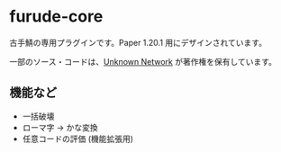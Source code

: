 # furude-core
古手鯖の専用プラグインです。Paper 1.20.1 用にデザインされています。

一部のソース・コードは、[Unknown Network](https://mc-unknown.net/) が著作権を保有しています。

## 機能など
* 一括破壊
* ローマ字 -> かな変換
* 任意コードの評価 (機能拡張用)